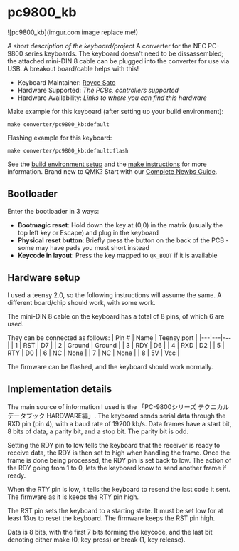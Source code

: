 # pc9800_kb

![pc9800_kb](imgur.com image replace me!)

*A short description of the keyboard/project*
A converter for the NEC PC-9800 series keyboards. The keyboard doesn't need to be dissassembled; the attached mini-DIN 8 cable can be plugged into the converter for use via USB.
A breakout board/cable helps with this!


* Keyboard Maintainer: [Royce Sato](https://github.com/royces9)
* Hardware Supported: *The PCBs, controllers supported*
* Hardware Availability: *Links to where you can find this hardware*

Make example for this keyboard (after setting up your build environment):

    make converter/pc9800_kb:default

Flashing example for this keyboard:

    make converter/pc9800_kb:default:flash

See the [build environment setup](https://docs.qmk.fm/#/getting_started_build_tools) and the [make instructions](https://docs.qmk.fm/#/getting_started_make_guide) for more information. Brand new to QMK? Start with our [Complete Newbs Guide](https://docs.qmk.fm/#/newbs).

## Bootloader

Enter the bootloader in 3 ways:

* **Bootmagic reset**: Hold down the key at (0,0) in the matrix (usually the top left key or Escape) and plug in the keyboard
* **Physical reset button**: Briefly press the button on the back of the PCB - some may have pads you must short instead
* **Keycode in layout**: Press the key mapped to `QK_BOOT` if it is available

## Hardware setup
I used a teensy 2.0, so the following instructions will assume the same. A different board/chip should work, with some work.

The mini-DIN 8 cable on the keyboard has a total of 8 pins, of which 6 are used.

They can be connected as follows:
| Pin # | Name | Teensy port |
|---|---|---|
| 1 | RST | D7 |
| 2 | Ground | Ground |
| 3 | RDY | D6 |
| 4 | RXD | D2 |
| 5 | RTY | D0 |
| 6 | NC | None |
| 7 | NC | None |
| 8 | 5V | Vcc |

The firmware can be flashed, and the keyboard should work normally.


## Implementation details
The main source of information I used is the 「PC-9800シリーズ テクニカルデータブック HARDWARE編」.
The keyboard sends serial data through the RXD pin (pin 4), with a baud rate of 19200 kb/s.
Data frames have a start bit, 8 bits of data, a parity bit, and a stop bit.
The parity bit is odd.

Setting the RDY pin to low tells the keyboard that the receiver is ready to receive data, the RDY is then set to high when handling the frame.
Once the frame is done being processed, the RDY pin is set back to low. The action of the RDY going from 1 to 0, lets the keyboard know to send another frame if ready.

When the RTY pin is low, it tells the keyboard to resend the last code it sent. The firmware as it is keeps the RTY pin high.

The RST pin sets the keyboard to a starting state. It must be set low for at least 13us to reset the keyboard. The firmware keeps the RST pin high.

Data is 8 bits, with the first 7 bits forming the keycode, and the last bit denoting either make (0, key press) or break (1, key release).

